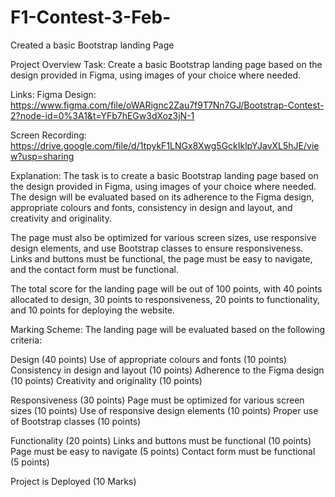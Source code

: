 # F1-Contest-3-Feb-
Created a basic Bootstrap landing Page

Project Overview
Task:
Create a basic Bootstrap landing page based on the design provided in Figma, using images of your choice where needed.

Links:
Figma Design: https://www.figma.com/file/oWARignc2Zau7f9T7Nn7GJ/Bootstrap-Contest-2?node-id=0%3A1&t=YFb7hEGw3dXoz3jN-1

Screen Recording: https://drive.google.com/file/d/1tpykF1LNGx8Xwg5GckIklpYJavXL5hJE/view?usp=sharing

Explanation:
The task is to create a basic Bootstrap landing page based on the design provided in Figma, using images of your choice where needed. The design will be evaluated based on its adherence to the Figma design, appropriate colours and fonts, consistency in design and layout, and creativity and originality.

The page must also be optimized for various screen sizes, use responsive design elements, and use Bootstrap classes to ensure responsiveness. Links and buttons must be functional, the page must be easy to navigate, and the contact form must be functional.

The total score for the landing page will be out of 100 points, with 40 points allocated to design, 30 points to responsiveness, 20 points to functionality, and 10 points for deploying the website.

Marking Scheme:
The landing page will be evaluated based on the following criteria:

Design (40 points)
Use of appropriate colours and fonts (10 points)
Consistency in design and layout (10 points)
Adherence to the Figma design (10 points)
Creativity and originality (10 points)

Responsiveness (30 points)
Page must be optimized for various screen sizes (10 points)
Use of responsive design elements (10 points)
Proper use of Bootstrap classes (10 points)

Functionality (20 points)
Links and buttons must be functional (10 points)
Page must be easy to navigate (5 points)
Contact form must be functional (5 points)

Project is Deployed (10 Marks)



